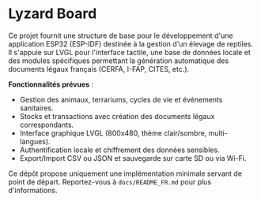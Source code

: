 # Lyzard Board

Ce projet fournit une structure de base pour le développement d'une application ESP32 (ESP-IDF) destinée à la gestion d'un élevage de reptiles. Il s'appuie sur LVGL pour l'interface tactile, une base de données locale et des modules spécifiques permettant la génération automatique des documents légaux français (CERFA, I-FAP, CITES, etc.).

**Fonctionnalités prévues** :

- Gestion des animaux, terrariums, cycles de vie et événements sanitaires.
- Stocks et transactions avec création des documents légaux correspondants.
- Interface graphique LVGL (800x480, thème clair/sombre, multi-langues).
- Authentification locale et chiffrement des données sensibles.
- Export/Import CSV ou JSON et sauvegarde sur carte SD ou via Wi-Fi.

Ce dépôt propose uniquement une implémentation minimale servant de point de départ.
Reportez-vous à `docs/README_FR.md` pour plus d'informations.
